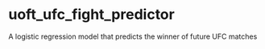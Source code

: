 # uoft_ufc_fight_predictor
A logistic regression model that predicts the winner of future UFC matches
